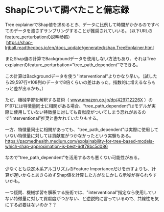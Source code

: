 # Shapについて調べたこと備忘録
Tree explainerでShap値を求めるとき、データに比例して時間がかかるのですべてのデータを渡さずサンプリングすることが推奨されていいる。（以下URLのfeature_perturbationの説明参照）
<br>
 https://shap-lrjball.readthedocs.io/en/docs_update/generated/shap.TreeExplainer.html
<br>
<br>
またShap値の計算でBackgroundデータを使用しない方法もあり、それはTree explainerのfeature_perturbation="tree_path_dependent"でできる。
<br>
<br>
この計算はBackgroundデータを使う"interventional"よりかなり早い。（試したら29,597行×108列のデータで8倍くらいの差はあった。指数的に増えるならもっと差が出るかも。）
<br>
<br>
ただ、機械学習を解釈する技術（ www.amazon.co.jp/dp/429712226X ）のP197には特徴量同士に相関がある場合、"tree_path_dependent"はモデルが実際に使用していない特徴量に対しても貢献度がついてしまう恐れがあるので"interventional"推奨と書かれていたりもする。
<br>
<br>
一方、特徴量同士に相関があっても、"tree_path_dependent"は実際に使用していない特徴量に対しては貢献度がつかなかったという実験もある。
<br>
https://pacmedhealth.medium.com/explainability-for-tree-based-models-which-shap-approximation-is-best-6df78bc5d086
<br>
<br>
なので"tree_path_dependent"を活用するのも悪くない可能性がある。
<br>
<br>
少なくとも決定木系アルゴリズムのFeature Importanceだけを示すよりも、計算が遅いからとあきらめずShap値を計算した方がなにかしら示唆が得られやすいかも。
<br>
<br>
一つ疑問、機械学習を解釈する技術では、"interventional"指定なら使用していない特徴量に対して貢献度がつかない、と逆説的に言っているので、共線性を気にする必要はないのか？？